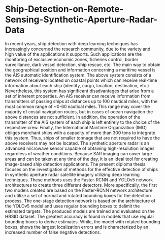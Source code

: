 # Ship-Detection-on-Remote-Sensing-Synthetic-Aperture-Radar-Data

In recent years, ship detection with deep learning techniques has increasingly concerned the research community, due to the variety and high value of the applications it supports. Such applications are the monitoring of exclusive economic zones, fisheries control, border surveillance, dark vessel detection, ship rescue, etc.
The main way to obtain the geographical position and information concerning a maritime vessel is the AIS automatic identification system. The above system consists of a network of receivers located on coastal points which can receive real-time information about each ship (identity, cargo, location, destination, etc.) Nevertheless, this system has significant disadvantages that arise from a set of inherent properties.
An AIS receiver can receive information from transmitters of passing ships at distances up to 100 nautical miles, with the most common range of ~0-60 nautical miles. This range may cover the majority of costal navigation routes, but in cases of ocean navigation the above distances are not sufficient. In addition, the operation of the transmitter of the AIS system of each ship is left entirely to the choice of the respective crew. Finally, the International Maritime Organization (IMO) obliges merchant ships with a capacity of more than 300 tons to integrate this system. Thus, ships of smaller tonnage that are not required to have the above receivers may not be located.
The synthetic aperture radar is an advanced microwave sensor capable of obtaining high-resolution images regardless of weather conditions. Because SAR imaging can cover large areas and can be taken at any time of the day, it is an ideal tool for creating image-based ship detection applications.
The present diploma thesis focuses on the investigation of methods for the effective detection of ships in synthetic aperture radar satellite imagery utilizing deep learning techniques. These methods uses the Faster-RCNN and YOLOv5 network architectures to create three different detectors. More specifically, the first two models created are based on the Faster-RCNN network architecture and utilize a set of normal and rotated bounding boxes for the detection process. The one-stage detection network is based on the architecture of the YOLOv5 model and uses regular bounding boxes to delimit the estimated targets.
The produced models are trained and evaluated on the HRSID dataset. The greatest accuracy is found in models that use regular bounding boxes to derive estimates. While, the model with rotated bounding boxes, shows the largest localization errors and is characterized by an increased number of false negative detections.
